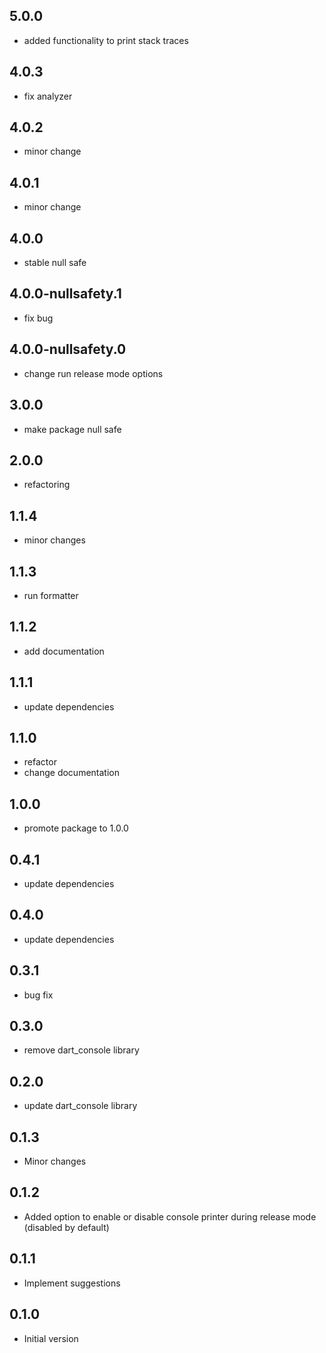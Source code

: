 ## 5.0.0

- added functionality to print stack traces

## 4.0.3

- fix analyzer

## 4.0.2

- minor change

## 4.0.1

- minor change

## 4.0.0

- stable null safe

## 4.0.0-nullsafety.1

- fix bug

## 4.0.0-nullsafety.0

- change run release mode options

## 3.0.0

- make package null safe

## 2.0.0

- refactoring

## 1.1.4

- minor changes

## 1.1.3

- run formatter

## 1.1.2

- add documentation

## 1.1.1

- update dependencies

## 1.1.0

- refactor
- change documentation

## 1.0.0

- promote package to 1.0.0

## 0.4.1

- update dependencies

## 0.4.0

- update dependencies

## 0.3.1

- bug fix

## 0.3.0

- remove dart_console library

## 0.2.0

- update dart_console library

## 0.1.3

- Minor changes

## 0.1.2

- Added option to enable or disable console printer during release mode (disabled by default)

## 0.1.1

- Implement suggestions

## 0.1.0

- Initial version
